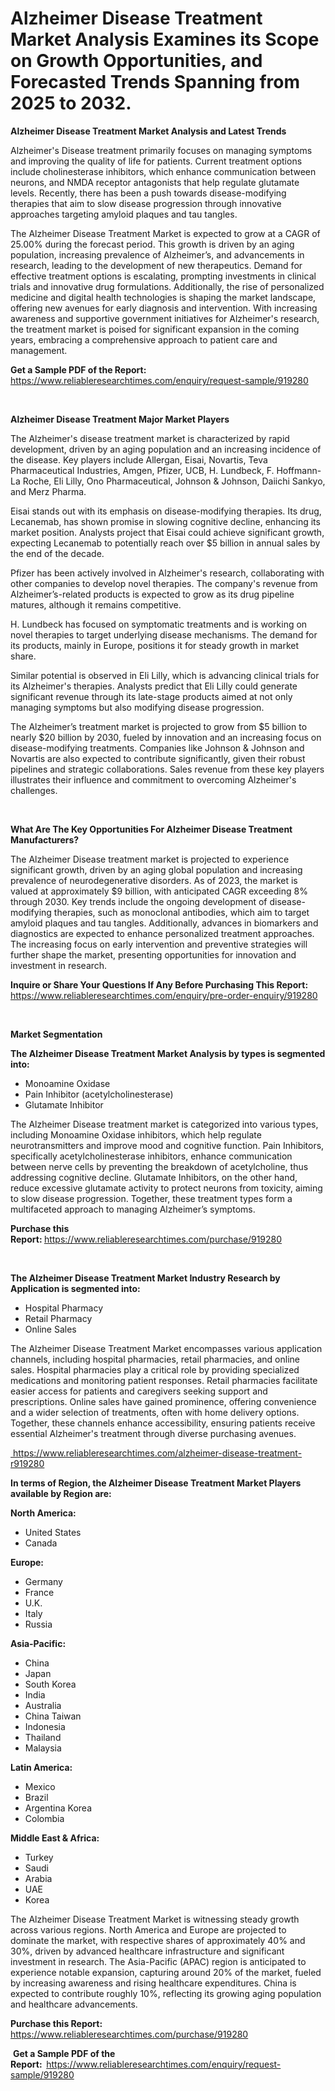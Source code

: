 <p><h1>Alzheimer Disease Treatment Market Analysis Examines its Scope on Growth Opportunities, and Forecasted Trends Spanning from 2025 to 2032.</h1></p><p><strong>Alzheimer Disease Treatment Market Analysis and Latest Trends</strong></p>
<p><p>Alzheimer's Disease treatment primarily focuses on managing symptoms and improving the quality of life for patients. Current treatment options include cholinesterase inhibitors, which enhance communication between neurons, and NMDA receptor antagonists that help regulate glutamate levels. Recently, there has been a push towards disease-modifying therapies that aim to slow disease progression through innovative approaches targeting amyloid plaques and tau tangles.</p><p>The Alzheimer Disease Treatment Market is expected to grow at a CAGR of 25.00% during the forecast period. This growth is driven by an aging population, increasing prevalence of Alzheimer’s, and advancements in research, leading to the development of new therapeutics. Demand for effective treatment options is escalating, prompting investments in clinical trials and innovative drug formulations. Additionally, the rise of personalized medicine and digital health technologies is shaping the market landscape, offering new avenues for early diagnosis and intervention. With increasing awareness and supportive government initiatives for Alzheimer's research, the treatment market is poised for significant expansion in the coming years, embracing a comprehensive approach to patient care and management.</p></p>
<p><strong>Get a Sample PDF of the Report:&nbsp;</strong> <a href="https://www.reliableresearchtimes.com/enquiry/request-sample/919280?utm_campaign=3350&utm_medium=2&utm_source=Github&utm_content=ia&utm_term=16042025&utm_id=alzheimer-disease-treatment">https://www.reliableresearchtimes.com/enquiry/request-sample/919280</a></p>
<p>&nbsp;</p>
<p><strong>Alzheimer Disease Treatment Major Market Players</strong></p>
<p><p>The Alzheimer's disease treatment market is characterized by rapid development, driven by an aging population and an increasing incidence of the disease. Key players include Allergan, Eisai, Novartis, Teva Pharmaceutical Industries, Amgen, Pfizer, UCB, H. Lundbeck, F. Hoffmann-La Roche, Eli Lilly, Ono Pharmaceutical, Johnson & Johnson, Daiichi Sankyo, and Merz Pharma.</p><p>Eisai stands out with its emphasis on disease-modifying therapies. Its drug, Lecanemab, has shown promise in slowing cognitive decline, enhancing its market position. Analysts project that Eisai could achieve significant growth, expecting Lecanemab to potentially reach over $5 billion in annual sales by the end of the decade.</p><p>Pfizer has been actively involved in Alzheimer's research, collaborating with other companies to develop novel therapies. The company's revenue from Alzheimer’s-related products is expected to grow as its drug pipeline matures, although it remains competitive.</p><p>H. Lundbeck has focused on symptomatic treatments and is working on novel therapies to target underlying disease mechanisms. The demand for its products, mainly in Europe, positions it for steady growth in market share.</p><p>Similar potential is observed in Eli Lilly, which is advancing clinical trials for its Alzheimer's therapies. Analysts predict that Eli Lilly could generate significant revenue through its late-stage products aimed at not only managing symptoms but also modifying disease progression.</p><p>The Alzheimer’s treatment market is projected to grow from $5 billion to nearly $20 billion by 2030, fueled by innovation and an increasing focus on disease-modifying treatments. Companies like Johnson & Johnson and Novartis are also expected to contribute significantly, given their robust pipelines and strategic collaborations. Sales revenue from these key players illustrates their influence and commitment to overcoming Alzheimer's challenges.</p></p>
<p>&nbsp;</p>
<p><strong>What Are The Key Opportunities For Alzheimer Disease Treatment Manufacturers?</strong></p>
<p><p>The Alzheimer Disease treatment market is projected to experience significant growth, driven by an aging global population and increasing prevalence of neurodegenerative disorders. As of 2023, the market is valued at approximately $9 billion, with anticipated CAGR exceeding 8% through 2030. Key trends include the ongoing development of disease-modifying therapies, such as monoclonal antibodies, which aim to target amyloid plaques and tau tangles. Additionally, advances in biomarkers and diagnostics are expected to enhance personalized treatment approaches. The increasing focus on early intervention and preventive strategies will further shape the market, presenting opportunities for innovation and investment in research.</p></p>
<p><strong>Inquire or Share Your Questions If Any Before Purchasing This Report:</strong> <a href="https://www.reliableresearchtimes.com/enquiry/pre-order-enquiry/919280?utm_campaign=3350&utm_medium=2&utm_source=Github&utm_content=ia&utm_term=16042025&utm_id=alzheimer-disease-treatment">https://www.reliableresearchtimes.com/enquiry/pre-order-enquiry/919280</a></p>
<p>&nbsp;</p>
<p><strong>Market Segmentation</strong></p>
<p><strong>The Alzheimer Disease Treatment Market Analysis by types is segmented into:</strong></p>
<p><ul><li>Monoamine Oxidase</li><li>Pain Inhibitor (acetylcholinesterase)</li><li>Glutamate Inhibitor</li></ul></p>
<p><p>The Alzheimer Disease treatment market is categorized into various types, including Monoamine Oxidase inhibitors, which help regulate neurotransmitters and improve mood and cognitive function. Pain Inhibitors, specifically acetylcholinesterase inhibitors, enhance communication between nerve cells by preventing the breakdown of acetylcholine, thus addressing cognitive decline. Glutamate Inhibitors, on the other hand, reduce excessive glutamate activity to protect neurons from toxicity, aiming to slow disease progression. Together, these treatment types form a multifaceted approach to managing Alzheimer’s symptoms.</p></p>
<p><strong>Purchase this Report:&nbsp;</strong><a href="https://www.reliableresearchtimes.com/purchase/919280?utm_campaign=3350&utm_medium=2&utm_source=Github&utm_content=ia&utm_term=16042025&utm_id=alzheimer-disease-treatment">https://www.reliableresearchtimes.com/purchase/919280</a></p>
<p>&nbsp;</p>
<p><strong>The Alzheimer Disease Treatment Market Industry Research by Application is segmented into:</strong></p>
<p><ul><li>Hospital Pharmacy</li><li>Retail Pharmacy</li><li>Online Sales</li></ul></p>
<p><p>The Alzheimer Disease Treatment Market encompasses various application channels, including hospital pharmacies, retail pharmacies, and online sales. Hospital pharmacies play a critical role by providing specialized medications and monitoring patient responses. Retail pharmacies facilitate easier access for patients and caregivers seeking support and prescriptions. Online sales have gained prominence, offering convenience and a wider selection of treatments, often with home delivery options. Together, these channels enhance accessibility, ensuring patients receive essential Alzheimer's treatment through diverse purchasing avenues.</p></p>
<p><a href="https://www.reliableresearchtimes.com/alzheimer-disease-treatment-r919280?utm_campaign=3350&utm_medium=2&utm_source=Github&utm_content=ia&utm_term=16042025&utm_id=alzheimer-disease-treatment">&nbsp;https://www.reliableresearchtimes.com/alzheimer-disease-treatment-r919280</a></p>
<p><strong>In terms of Region, the Alzheimer Disease Treatment Market Players available by Region are:</strong></p>
<p>
    <p> <strong> North America: </strong>
        <ul>
            <li>United States</li>
            <li>Canada</li>
        </ul>
        </p> 
    <p> <strong> Europe: </strong>
        <ul>
            <li>Germany</li>
            <li>France</li>
            <li>U.K.</li>
            <li>Italy</li>
            <li>Russia</li>
        </ul>
        </p> 
    <p> <strong> Asia-Pacific: </strong>
        <ul>
            <li>China</li>
            <li>Japan</li>
            <li>South Korea</li>
            <li>India</li>
            <li>Australia</li>
            <li>China Taiwan</li>
            <li>Indonesia</li>
            <li>Thailand</li>
            <li>Malaysia</li>
        </ul>
        </p> 
    <p> <strong> Latin America: </strong>
        <ul>
            <li>Mexico</li>
            <li>Brazil</li>
            <li>Argentina Korea</li>
            <li>Colombia</li>
        </ul>
        </p> 
    <p> <strong> Middle East & Africa: </strong>
        <ul>
            <li>Turkey</li>
            <li>Saudi</li>
            <li>Arabia</li>
            <li>UAE</li>
            <li>Korea</li>
        </ul>
    </p>
    </p>
<p><p>The Alzheimer Disease Treatment Market is witnessing steady growth across various regions. North America and Europe are projected to dominate the market, with respective shares of approximately 40% and 30%, driven by advanced healthcare infrastructure and significant investment in research. The Asia-Pacific (APAC) region is anticipated to experience notable expansion, capturing around 20% of the market, fueled by increasing awareness and rising healthcare expenditures. China is expected to contribute roughly 10%, reflecting its growing aging population and healthcare advancements.</p></p>
<p><strong>Purchase this Report: </strong><a href="https://www.reliableresearchtimes.com/purchase/919280?utm_campaign=3350&utm_medium=2&utm_source=Github&utm_content=ia&utm_term=16042025&utm_id=alzheimer-disease-treatment">https://www.reliableresearchtimes.com/purchase/919280</a></p>
<p>&nbsp;<strong>Get a Sample PDF of the Report:&nbsp;&nbsp;</strong><a href="https://www.reliableresearchtimes.com/enquiry/request-sample/919280?utm_campaign=3350&utm_medium=2&utm_source=Github&utm_content=ia&utm_term=16042025&utm_id=alzheimer-disease-treatment">https://www.reliableresearchtimes.com/enquiry/request-sample/919280</a></p>
<p><strong></strong></p>
<p><p></p><p></p><p></p></p>